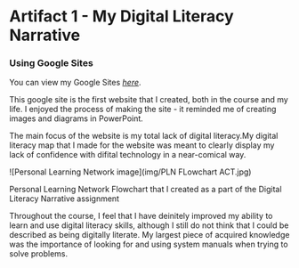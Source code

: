 # Artifact 1 - My Digital Literacy Narrative 
### Using Google Sites

You can view my Google Sites [*here*](https://sites.google.com/umn.edu/richardson-diglitnarrative/home).

This google site is the first website that I created, both in the course and my life. I enjoyed the process of making the site - it reminded me of creating images and diagrams in PowerPoint. 

The main focus of the website is my total lack of digital literacy.My digital literacy map that I made for the website was meant to clearly display my lack of confidence with difital technology in a near-comical way. 

![Personal Learning Network image](img/PLN FLowchart ACT.jpg)<figcaption>Personal Learning Network Flowchart that I created as a part of the Digital Literacy Narrative assignment</figcaption>

Throughout the course, I feel that I have deinitely improved my ability to learn and use digital literacy skills, although I still do not think that I could be described as being digitally literate. My largest piece of acquired knowledge was the importance of looking for and using system manuals when trying to solve problems. 
